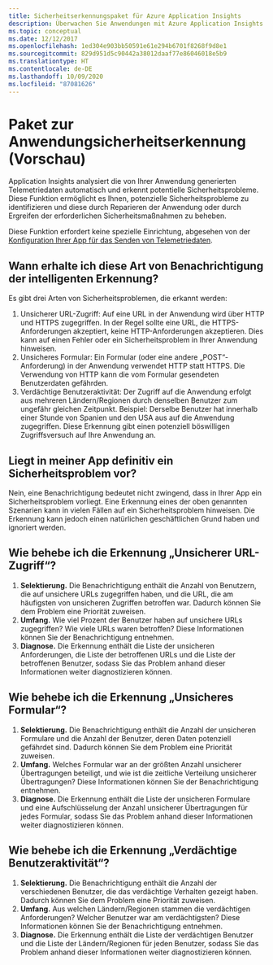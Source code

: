 ```yaml
---
title: Sicherheitserkennungspaket für Azure Application Insights
description: Überwachen Sie Anwendungen mit Azure Application Insights und der intelligenten Erkennung auf potenzielle Sicherheitsprobleme.
ms.topic: conceptual
ms.date: 12/12/2017
ms.openlocfilehash: 1ed304e903bb50591e61e294b6701f8268f9d8e1
ms.sourcegitcommit: 829d951d5c90442a38012daaf77e86046018e5b9
ms.translationtype: HT
ms.contentlocale: de-DE
ms.lasthandoff: 10/09/2020
ms.locfileid: "87081626"
---
```

# <a name="application-security-detection-pack-preview"></a>Paket zur Anwendungsicherheitserkennung (Vorschau)

Application Insights analysiert die von Ihrer Anwendung generierten Telemetriedaten automatisch und erkennt potentielle Sicherheitsprobleme. Diese Funktion ermöglicht es Ihnen, potenzielle Sicherheitsprobleme zu identifizieren und diese durch Reparieren der Anwendung oder durch Ergreifen der erforderlichen Sicherheitsmaßnahmen zu beheben.

Diese Funktion erfordert keine spezielle Einrichtung, abgesehen von der [Konfiguration Ihrer App für das Senden von Telemetriedaten](./usage-overview.md).

## <a name="when-would-i-get-this-type-of-smart-detection-notification"></a>Wann erhalte ich diese Art von Benachrichtigung der intelligenten Erkennung?
Es gibt drei Arten von Sicherheitsproblemen, die erkannt werden:
1. Unsicherer URL-Zugriff: Auf eine URL in der Anwendung wird über HTTP und HTTPS zugegriffen. In der Regel sollte eine URL, die HTTPS-Anforderungen akzeptiert, keine HTTP-Anforderungen akzeptieren. Dies kann auf einen Fehler oder ein Sicherheitsproblem in Ihrer Anwendung hinweisen.
2. Unsicheres Formular: Ein Formular (oder eine andere „POST“-Anforderung) in der Anwendung verwendet HTTP statt HTTPS. Die Verwendung von HTTP kann die vom Formular gesendeten Benutzerdaten gefährden.
3. Verdächtige Benutzeraktivität: Der Zugriff auf die Anwendung erfolgt aus mehreren Ländern/Regionen durch denselben Benutzer zum ungefähr gleichen Zeitpunkt. Beispiel: Derselbe Benutzer hat innerhalb einer Stunde von Spanien und den USA aus auf die Anwendung zugegriffen. Diese Erkennung gibt einen potenziell böswilligen Zugriffsversuch auf Ihre Anwendung an.

## <a name="does-my-app-definitely-have-a-security-issue"></a>Liegt in meiner App definitiv ein Sicherheitsproblem vor?
Nein, eine Benachrichtigung bedeutet nicht zwingend, dass in Ihrer App ein Sicherheitsproblem vorliegt. Eine Erkennung eines der oben genannten Szenarien kann in vielen Fällen auf ein Sicherheitsproblem hinweisen. Die Erkennung kann jedoch einen natürlichen geschäftlichen Grund haben und ignoriert werden.

## <a name="how-do-i-fix-the-insecure-url-access-detection"></a>Wie behebe ich die Erkennung „Unsicherer URL-Zugriff“?
1. **Selektierung.** Die Benachrichtigung enthält die Anzahl von Benutzern, die auf unsichere URLs zugegriffen haben, und die URL, die am häufigsten von unsicheren Zugriffen betroffen war. Dadurch können Sie dem Problem eine Priorität zuweisen.
2. **Umfang.** Wie viel Prozent der Benutzer haben auf unsichere URLs zugegriffen? Wie viele URLs waren betroffen? Diese Informationen können Sie der Benachrichtigung entnehmen.
3. **Diagnose.** Die Erkennung enthält die Liste der unsicheren Anforderungen, die Liste der betroffenen URLs und die Liste der betroffenen Benutzer, sodass Sie das Problem anhand dieser Informationen weiter diagnostizieren können.

## <a name="how-do-i-fix-the-insecure-form-detection"></a>Wie behebe ich die Erkennung „Unsicheres Formular“?
1. **Selektierung.** Die Benachrichtigung enthält die Anzahl der unsicheren Formulare und die Anzahl der Benutzer, deren Daten potenziell gefährdet sind. Dadurch können Sie dem Problem eine Priorität zuweisen.
2. **Umfang.** Welches Formular war an der größten Anzahl unsicherer Übertragungen beteiligt, und wie ist die zeitliche Verteilung unsicherer Übertragungen? Diese Informationen können Sie der Benachrichtigung entnehmen.
3. **Diagnose.** Die Erkennung enthält die Liste der unsicheren Formulare und eine Aufschlüsselung der Anzahl unsicherer Übertragungen für jedes Formular, sodass Sie das Problem anhand dieser Informationen weiter diagnostizieren können.

## <a name="how-do-i-fix-the-suspicious-user-activity-detection"></a>Wie behebe ich die Erkennung „Verdächtige Benutzeraktivität“?
1. **Selektierung.** Die Benachrichtigung enthält die Anzahl der verschiedenen Benutzer, die das verdächtige Verhalten gezeigt haben. Dadurch können Sie dem Problem eine Priorität zuweisen.
2. **Umfang.** Aus welchen Ländern/Regionen stammen die verdächtigen Anforderungen? Welcher Benutzer war am verdächtigsten? Diese Informationen können Sie der Benachrichtigung entnehmen.
3. **Diagnose.** Die Erkennung enthält die Liste der verdächtigen Benutzer und die Liste der Ländern/Regionen für jeden Benutzer, sodass Sie das Problem anhand dieser Informationen weiter diagnostizieren können.
